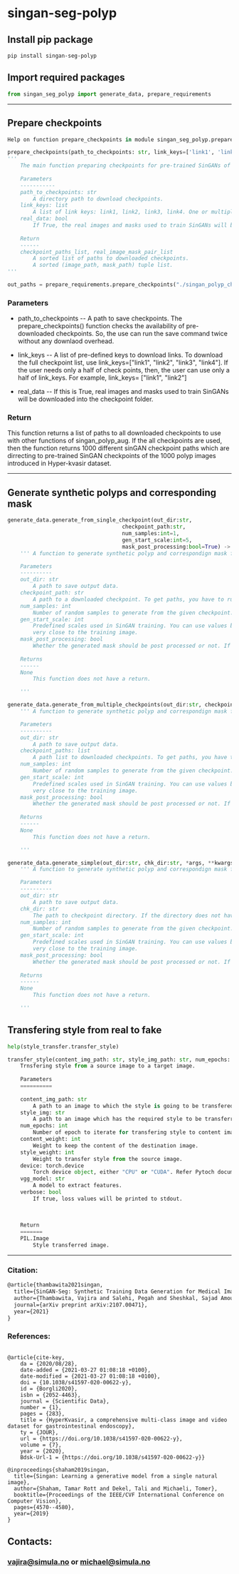 # singan-seg-polyp

## Install pip package
```shell
pip install singan-seg-polyp
```

## Import required packages
```python
from singan_seg_polyp import generate_data, prepare_requirements
```
---
## Prepare checkpoints
```python
Help on function prepare_checkpoints in module singan_seg_polyp.prepare_requirements:

prepare_checkpoints(path_to_checkpoints: str, link_keys=['link1', 'link2', 'link3', 'link4'], real_data=True, *args, **kwargs) -> str
'''
    The main function preparing checkpoints for pre-trained SinGANs of Polyp images.
    
    Parameters
    -----------
    path_to_checkpoints: str
        A directory path to download checkpoints. 
    link_keys: list
        A list of link keys: link1, link2, link3, link4. One or multiple link keys can be put in this list. 
    real_data: bool
        If True, the real images and masks used to train SinGANs will be downloaded to the checkpoint directory.  
    
    Return
    ------
    checkpoint_paths_list, real_image_mask_pair_list
        A sorted list of paths to downloaded checkpoints.
        A sorted (image_path, mask_path) tuple list.
'''
```

```python
out_paths = prepare_requirements.prepare_checkpoints("./singan_polyp_checkpoints", link_keys=["link1", "link2", "link3", "link4"])
```
### Parameters
- path_to_checkpoints -- A path to save checkpoints. The prepare_checkpoints() function checks the availability of pre-downloaded checkpoints. So, the use can run the save command twice without any downlaod overhead. 

- link_keys -- A list of pre-defined keys to download links. To download the full checkpoint list, use link_keys=["link1", "link2", "link3", "link4"]. If the user needs only a half of check points, then, the user can use only a half of link_keys. For example, link_keys= ["link1", "link2"]

- real_data -- If this is True, real images and masks used to train SinGANs will be downloaded into the checkpoint folder. 

### Return
This function returns a list of paths to all downloaded checkpoints to use with other functions of singan_polyp_aug. If the all checkpoints are used, then the function returns 1000 different sinGAN checkpoint paths which are dirrecting to pre-trained SinGAN checkpoints of the 1000 polyp images introduced in Hyper-kvasir dataset. 

----


## Generate synthetic polyps and corresponding mask


```python
generate_data.generate_from_single_checkpoint(out_dir:str, 
                                    checkpoint_path:str, 
                                    num_samples:int=1, 
                                    gen_start_scale:int=5,
                                    mask_post_processing:bool=True) -> None:
    ''' A function to generate synthetic polyp and correspondign mask from a given checkpoint path.

    Parameters
    ----------
    out_dir: str
        A path to save output data.
    checkpoint_path: str
        A path to a downloaded checkpoint. To get paths, you have to run prepare_requirements.prepare_checkpoints() function.
    num_samples: int
        Number of random samples to generate from the given checkpoint. Default=1.
    gen_start_scale: int
        Predefined scales used in SinGAN training. You can use values between 0-9. Value 0 generates more random samples and value 9 generate sampels which are 
        very close to the training image.
    mask_post_processing: bool
        Whether the generated mask should be post processed or not. If True, generates mask is cleaned to have only 0 and 255. 
    
    Returns
    ------
    None
        This function does not have a return. 

    '''
```

```python
generate_data.generate_from_multiple_checkpoints(out_dir:str, checkpoint_paths:list, *args, **kwargs)-> None:
    ''' A function to generate synthetic polyp and correspondign mask from a given list of checkpoint paths.

    Parameters
    ----------
    out_dir: str
        A path to save output data.
    checkpoint_paths: list
        A path list to downloaded checkpoints. To get paths, you have to run prepare_requirements.prepare_checkpoints() function.
    num_samples: int
        Number of random samples to generate from the given checkpoint. Default=1.
    gen_start_scale: int
        Predefined scales used in SinGAN training. You can use values between 0-9. Value 0 generates more random samples and value 9 generate sampels which are 
        very close to the training image.
    mask_post_processing: bool
        Whether the generated mask should be post processed or not. If True, generates mask is cleaned to have only 0 and 255. 
    
    Returns
    ------
    None
        This function does not have a return. 

    '''
```

```python
generate_data.generate_simple(out_dir:str, chk_dir:str, *args, **kwargs)-> None:
    ''' A function to generate synthetic polyp and correspondign mask from all downloaded checkpoint paths.

    Parameters
    ----------
    out_dir: str
        A path to save output data.
    chk_dir: str
        The path to checkpoint directory. If the directory does not have downloaded checkpoints, this function will download them.
    num_samples: int
        Number of random samples to generate from the given checkpoint. Default=1.
    gen_start_scale: int
        Predefined scales used in SinGAN training. You can use values between 0-9. Value 0 generates more random samples and value 9 generate sampels which are 
        very close to the training image.
    mask_post_processing: bool
        Whether the generated mask should be post processed or not. If True, generates mask is cleaned to have only 0 and 255. 
    
    Returns
    ------
    None
        This function does not have a return. 

    '''
```


## Transfering style from real to fake
```Python
help(style_transfer.transfer_style)

transfer_style(content_img_path: str, style_img_path: str, num_epochs: int, content_weight: int, style_weight: int, device: torch.device, vgg_model: str, verbose=False, tqdm_position=0, tqdm_leave=True, *args, **kwargs) -> 'PIL.Image' 
    Trnsfering style from a source image to a target image.
    
    Parameters
    ==========
    
    content_img_path: str
        A path to an image to which the style is going to be transfered.
    style_img: str
        A path to an image which has the required style to be transferred.
    num_epochs: int
        Number of epoch to iterate for transfering style to content image.
    content_weight: int
        Weight to keep the content of the destination image.
    style_weight: int
        Weight to transfer style from the source image.
    device: torch.device
        Torch device object, either "CPU" or "CUDA". Refer Pytoch documentation for more detials.
    vgg_model: str
        A model to extract features.
    verbose: bool
        If true, loss values will be printed to stdout.
    
    
    
    Return
    =======
    PIL.Image
        Style transferred image.
```



----
### Citation:
```latex
@article{thambawita2021singan,
  title={SinGAN-Seg: Synthetic Training Data Generation for Medical Image Segmentation},
  author={Thambawita, Vajira and Salehi, Pegah and Sheshkal, Sajad Amouei and Hicks, Steven A and Hammer, Hugo L and Parasa, Sravanthi and de Lange, Thomas and Halvorsen, P{\aa}l and Riegler, Michael A},
  journal={arXiv preprint arXiv:2107.00471},
  year={2021}
}
```

### References:
```

@article{cite-key,
	da = {2020/08/28},
	date-added = {2021-03-27 01:08:18 +0100},
	date-modified = {2021-03-27 01:08:18 +0100},
	doi = {10.1038/s41597-020-00622-y},
	id = {Borgli2020},
	isbn = {2052-4463},
	journal = {Scientific Data},
	number = {1},
	pages = {283},
	title = {HyperKvasir, a comprehensive multi-class image and video dataset for gastrointestinal endoscopy},
	ty = {JOUR},
	url = {https://doi.org/10.1038/s41597-020-00622-y},
	volume = {7},
	year = {2020},
	Bdsk-Url-1 = {https://doi.org/10.1038/s41597-020-00622-y}}

@inproceedings{shaham2019singan,
  title={Singan: Learning a generative model from a single natural image},
  author={Shaham, Tamar Rott and Dekel, Tali and Michaeli, Tomer},
  booktitle={Proceedings of the IEEE/CVF International Conference on Computer Vision},
  pages={4570--4580},
  year={2019}
}

```

## Contacts:

### <vajira@simula.no> or <michael@simula.no>
